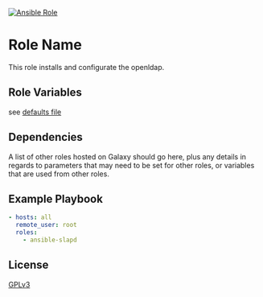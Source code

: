 [![Ansible Role](https://img.shields.io/ansible/role/3078.svg)](https://galaxy.ansible.com/phill93/slapd/)

Role Name
=========

This role installs and configurate the openldap.

Role Variables
--------------

see [defaults file](defaults/main.yml)

Dependencies
------------

A list of other roles hosted on Galaxy should go here, plus any details in regards to parameters that may need to be set for other roles, or variables that are used from other roles.

Example Playbook
----------------

```yaml
- hosts: all
  remote_user: root
  roles:
    - ansible-slapd
```

License
-------

[GPLv3](License.md)
